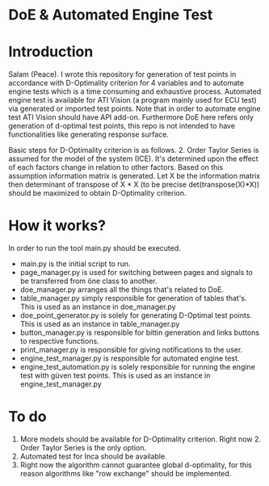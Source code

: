 # DoE & Automated Engine Test
# Introduction
Salam (Peace). I wrote this repository for generation of test points in accordance with D-Optimality criterion for 4 variables and to automate engine tests which is a time consuming and exhaustive process. Automated engine test is available for ATI Vision (a program mainly used for ECU test) via generated or imported test points. Note that in order to automate engine test ATI Vision should have API add-on. Furthermore DoE here refers only generation of d-optimal test points, this repo is not intended to have functionalities like generating response surface.

Basic steps for D-Optimality criterion is as follows. 2. Order Taylor Series is assumed for the model of the system (ICE). It's determined upon the effect of each factors change in relation to other factors. Based on this assumption information matrix is generated. Let X be the information matrix then determinant of transpose of X * X (to be precise det(transpose(X)*X)) should be maximized to obtain D-Optimality criterion.


# How it works?
In order to run the tool main.py should be executed. 
* main.py is the initial script to run. 
* page_manager.py is used for switching between pages and signals to be transferred from öne class to another.
* doe_manager.py arranges all the things that's related to DoE.
* table_manager.py simply responsible for generation of tables that's. This is used as an instance in doe_manager.py
* doe_point_generator.py is solely for generating D-Optimal test points. This is used as an instance in table_manager.py
* button_manager.py is responsible for bittin generation  and links buttons to respective functions.
* print_manager.py is responsible for giving notifications to the user.
* engine_test_manager.py is responsible for automated engine test. 
* engine_test_automation.py is solely responsible for running the engine test with güven test points. This is used as an instance in engine_test_manager.py


# To do
1. More models should be available for D-Optimality criterion. Right now 2. Order Taylor Series is the only option.
2. Automated test for Inca should be available.
3. Right now the algorithm cannot guarantee global d-optimality, for this reason algorithms like "row exchange" should be implemented.




